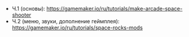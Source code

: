 - Ч.1 (основы): https://gamemaker.io/ru/tutorials/make-arcade-space-shooter
- Ч.2 (меню, звуки, дополнение геймплея): https://gamemaker.io/ru/tutorials/space-rocks-mods
